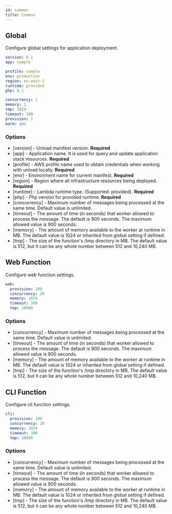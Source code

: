 ```yaml
---
id: common
title: Common
---
```


## Global

Configure global settings for application deployment.

```yaml
version: 0.1
app: sample

profile: sample
env: production
region: eu-west-1
runtime: provided
php: 8.1

concurrency: 1
memory: 1
tmp: 1024
timeout: 300
provision: 1
warm: yes
```

### Options

- [version] - Unload manifest version. **Required**
- [app] - Application name. It is used for query and update application stack resources. **Required**
- [profile] - AWS profile name used to obtain credentials when working with unload locally. **Required**
- [env] - Environment name for current manifest. **Required**
- [region] - Region where all infrastructure resources being deployed. **Required**
- [runtime] - Lambda runtime type. (Supported: provided). **Required**
- [php] - Php version for provided runtime. **Required**
- [concurrency] - Maximum number of messages being processed at the same time. Default value is unlimited.
- [timeout] - The amount of time (in seconds) that worker allowed to process the message. The default is 900 seconds. The maximum allowed value is 900 seconds.
- [memory] - The amount of memory available to the worker at runtime in MB. The default value is 1024 or inherited from global setting if defined.
- [tmp] - The size of the function's /tmp directory in MB. The default value is 512, but it can be any whole number between 512 and 10,240 MB.

## Web Function

Configure web function settings.

```yaml
web:
  provision: 100
  concurrency: 20
  memory: 1024
  timeout: 300
  tmp: 10000
```

### Options

- [concurrency] - Maximum number of messages being processed at the same time. Default value is unlimited.
- [timeout] - The amount of time (in seconds) that worker allowed to process the message. The default is 900 seconds. The maximum allowed value is 900 seconds.
- [memory] - The amount of memory available to the worker at runtime in MB. The default value is 1024 or inherited from global setting if defined.
- [tmp] - The size of the function's /tmp directory in MB. The default value is 512, but it can be any whole number between 512 and 10,240 MB.

## CLI Function

Configure cli function settings.

```yaml
cli:
  provision: 100
  concurrency: 20
  memory: 1024
  timeout: 300
  tmp: 10000
```

### Options

- [concurrency] - Maximum number of messages being processed at the same time. Default value is unlimited.
- [timeout] - The amount of time (in seconds) that worker allowed to process the message. The default is 900 seconds. The maximum allowed value is 900 seconds.
- [memory] - The amount of memory available to the worker at runtime in MB. The default value is 1024 or inherited from global setting if defined.
- [tmp] - The size of the function's /tmp directory in MB. The default value is 512, but it can be any whole number between 512 and 10,240 MB.
